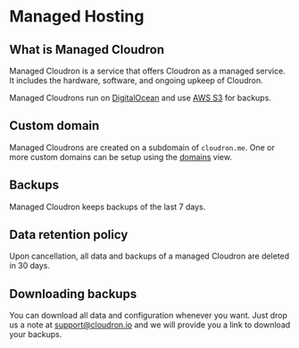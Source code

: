 # Managed Hosting

## What is Managed Cloudron

Managed Cloudron is a service that offers Cloudron as a managed service.
It includes the hardware, software, and ongoing upkeep of Cloudron.

Managed Cloudrons run on [DigitalOcean](https://digitalocean.com) and use
[AWS S3](https://aws.amazon.com/s3/) for backups.

## Custom domain

Managed Cloudrons are created on a subdomain of `cloudron.me`. One or more custom
domains can be setup using the [domains](/documentation/domains/) view.

## Backups

Managed Cloudron keeps backups of the last 7 days.

## Data retention policy

Upon cancellation, all data and backups of a managed Cloudron are deleted in 30 days.

## Downloading backups

You can download all data and configuration whenever you want. Just drop us a note at
support@cloudron.io and we will provide you a link to download your backups.
